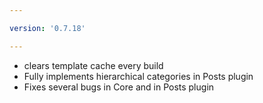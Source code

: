 ```yaml
---

version: '0.7.18'

---
```


- clears template cache every build
- Fully implements hierarchical categories in Posts plugin
- Fixes several bugs in Core and in Posts plugin
